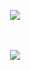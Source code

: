 <div align="center">

   <!-- BADGES -->
  ![](https://visitor-badge.laobi.icu/badge?page_id=barbara-menezes.barbara-menezes)

 <!-- GREETINGS -->
  <br><br>
  <a href="https://git.io/typing-svg"> <img src="https://readme-typing-svg.herokuapp.com?font=Poppins&size=40&color=5865F2&center=true&vCenter=true&width=500&lines=Hello+There+👋;I+am+Bárbara+Menezes...;Nice+to+meet+you!"> </a>
  <br><br>
</div>
